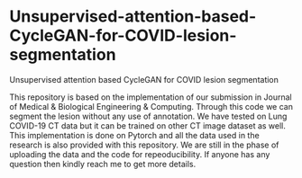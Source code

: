 # Unsupervised-attention-based-CycleGAN-for-COVID-lesion-segmentation
Unsupervised attention based CycleGAN for COVID lesion segmentation


This repository is based on the implementation of our submission in Journal of Medical & Biological Engineering & Computing. Through this code we can segment the lesion without any use of annotation. We have tested on Lung COVID-19 CT data but it can be trained on other CT image dataset as well. This implementation is done on Pytorch and all the data used in the research is also provided with this repository. We are still in the phase of uploading the data and the code for repeoducibility. If anyone has any question then kindly reach me to get more details.

